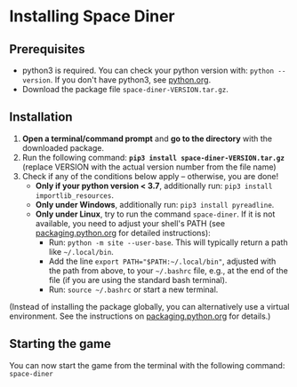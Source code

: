 # Installing Space Diner

## Prerequisites

- python3 is required. You can check your python version with: `python --version`. 
 If you don't have python3, see [python.org](https://www.python.org/).
- Download the package file `space-diner-VERSION.tar.gz`.

## Installation

1. **Open a terminal/command prompt** and **go to the directory** with the downloaded package.
2. Run the following command: **`pip3 install space-diner-VERSION.tar.gz`** (replace VERSION with the actual version
number from the file name)
3. Check if any of the conditions below apply – otherwise, you are done!
   - **Only if your python version < 3.7**, additionally run: `pip3 install importlib_resources`.
   - **Only under Windows**, additionally run: `pip3 install pyreadline`.
   - **Only under Linux**, try to run the command `space-diner`. If it is not available, you need to adjust your shell's PATH
(see [packaging.python.org](https://packaging.python.org/tutorials/installing-packages/#installing-to-the-user-site)
for detailed instructions):
     - Run: `python -m site --user-base`. This will typically return a path like `~/.local/bin`.
     - Add the line `export PATH="$PATH:~/.local/bin"`, adjusted with the path from above, to your `~/.bashrc` file,
e.g., at the end of the file (if you are using the standard bash terminal).
     - Run: `source ~/.bashrc` or start a new terminal.

(Instead of installing the package globally, you can alternatively use a virtual environment.
See the instructions on [packaging.python.org](https://packaging.python.org/tutorials/installing-packages/#optionally-create-a-virtual-environment) for details.)


## Starting the game

You can now start the game from the terminal with the following command: `space-diner`